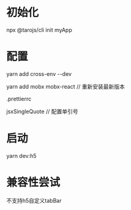 # 初始化

npx @tarojs/cli init myApp

# 配置
<!-- 没卵用 -->
<!-- yarn add @tarojs/plugin-html  -->

yarn add cross-env --dev

yarn add mobx mobx-react // 重新安装最新版本

.prettierrc

jsxSingleQuote // 配置单引号

# 启动

yarn dev:h5


# 兼容性尝试
不支持h5自定义tabBar
